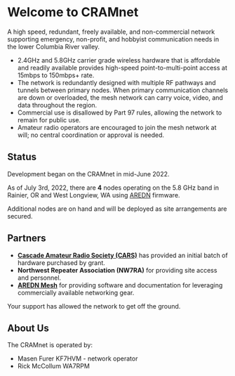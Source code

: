 # Welcome to CRAMnet

A high speed, redundant, freely available, and non-commercial network supporting emergency, non-profit, and hobbyist communication needs in the lower Columbia River valley.

* 2.4GHz and 5.8GHz carrier grade wireless hardware that is affordable and readily available provides high-speed point-to-multi-point access at 15mbps to 150mbps+ rate.
* The network is redundantly designed with multiple RF pathways and tunnels between primary nodes. When primary communication channels are down or overloaded, the mesh network can carry voice, video, and data throughout the region.
* Commercial use is disallowed by Part 97 rules, allowing the network to remain for public use.
* Amateur radio operators are encouraged to join the mesh network at will; no central coordination or approval is needed.

## Status

Development began on the CRAMnet in mid-June 2022.

As of July 3rd, 2022, there are **4** nodes operating on the 5.8 GHz band in Rainier, OR and West Longview, WA using [AREDN](http://arednmesh.org) firmware.

Additional nodes are on hand and will be deployed as site arrangements are secured.

## Partners

* [**Cascade Amateur Radio Society (CARS)**](https://cascadeamateurradio.net/) has provided an initial batch of hardware purchased by grant.
* **Northwest Repeater Association (NW7RA)** for providing site access and personnel.
* [**AREDN Mesh**](https://www.arednmesh.org/) for providing software and documentation for leveraging commercially available networking gear.

Your support has allowed the network to get off the ground.

## About Us

The CRAMnet is operated by:

* Masen Furer KF7HVM - network operator
* Rick McCollum WA7RPM
